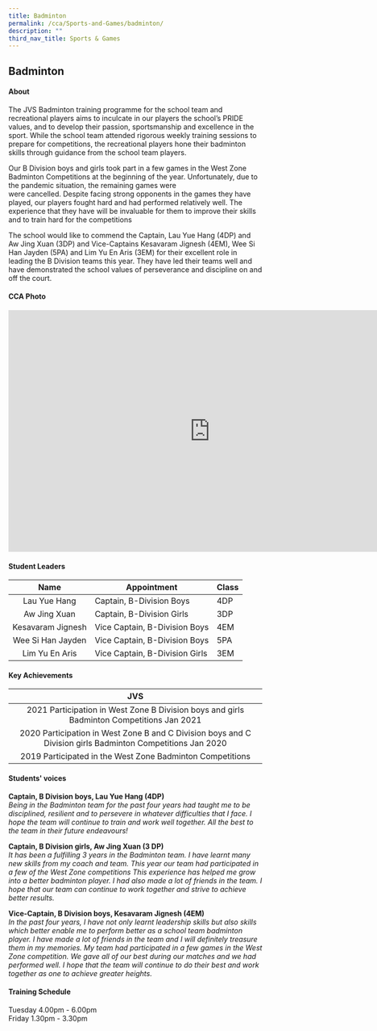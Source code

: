 ```yaml
---
title: Badminton
permalink: /cca/Sports-and-Games/badminton/
description: ""
third_nav_title: Sports & Games
---
```

## Badminton

#### About
The JVS Badminton training programme for the school team and recreational players aims to inculcate in our players the school’s PRIDE values, and to develop their passion, sportsmanship and excellence in the sport. While the school team attended rigorous weekly training sessions to prepare for competitions, the recreational players hone their badminton skills through guidance from the school team players.  
  
Our B Division boys and girls took part in a few games in the West Zone Badminton Competitions at the beginning of the year. Unfortunately, due to the pandemic situation, the remaining games were  
were cancelled. Despite facing strong opponents in the games they have played, our players fought hard and had performed relatively well. The experience that they have will be invaluable for them to improve their skills and to train hard for the competitions  
  
The school would like to commend the Captain, Lau Yue Hang (4DP) and Aw Jing Xuan (3DP) and Vice-Captains Kesavaram Jignesh (4EM), Wee Si Han Jayden (5PA) and Lim Yu En Aris (3EM) for their excellent role in leading the B Division teams this year. They have led their teams well and have demonstrated the school values of perseverance and discipline on and off the court.

#### CCA Photo
<iframe src="https://docs.google.com/presentation/d/e/2PACX-1vQW2I_3KkY3C3_bMkhIhCPznXlCad_JhUOXkYJyQWpxqnA2vzJmu5ujDy0lLZJeU8wz7L_fUhsm-gdC/embed?start=true&loop=true&delayms=5000" frameborder="0" width="800" height="479" allowfullscreen="true" mozallowfullscreen="true" webkitallowfullscreen="true"></iframe>

#### Student Leaders

| Name | Appointment | Class |
|:---:|---|---|
| Lau Yue Hang | Captain, B-Division Boys | 4DP |
| Aw Jing Xuan | Captain, B-Division Girls | 3DP |
| Kesavaram Jignesh | Vice Captain, B-Division Boys | 4EM |
| Wee Si Han Jayden | Vice Captain, B-Division Boys | 5PA |
| Lim Yu En Aris | Vice Captain, B-Division Girls | 3EM |

#### Key Achievements

| JVS |
|:---:|
| 2021 Participation in West Zone B Division boys and girls Badminton Competitions Jan 2021 |
| 2020 Participation in West Zone B and C Division boys and C Division girls Badminton Competitions Jan 2020 |
| 2019 Participated in the West Zone Badminton Competitions |

#### Students' voices
**Captain, B Division boys, Lau Yue Hang (4DP)** <br>
_Being in the Badminton team for the past four years had taught me to be disciplined, resilient and to persevere in whatever difficulties that I face. I hope the team will continue to train and work well together. All the best to the team in their future endeavours!_  
  
**Captain, B Division girls, Aw Jing Xuan (3 DP)** <br>
_It has been a fulfilling 3 years in the Badminton team. I have learnt many new skills from my coach and team. This year our team had participated in a few of the West Zone competitions This experience has helped me grow into a better badminton player. I had also made a lot of friends in the team. I hope that our team can continue to work together and strive to achieve better results._  
  
**Vice-Captain, B Division boys, Kesavaram Jignesh (4EM)** <br>
_In the past four years, I have not only learnt leadership skills but also skills which better enable me to perform better as a school team badminton player. I have made a lot of friends in the team and I will definitely treasure them in my memories. My team had participated in a few games in the West Zone competition. We gave all of our best during our matches and we had performed well. I hope that the team will continue to do their best and work together as one to achieve greater heights._  

#### Training Schedule
Tuesday 4.00pm - 6.00pm<br>
Friday  1.30pm - 3.30pm
